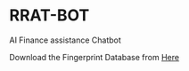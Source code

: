 # RRAT-BOT
AI Finance assistance Chatbot

Download the Fingerprint Database from <a href="https://www.kaggle.com/datasets/ruizgara/socofing">Here</a>
